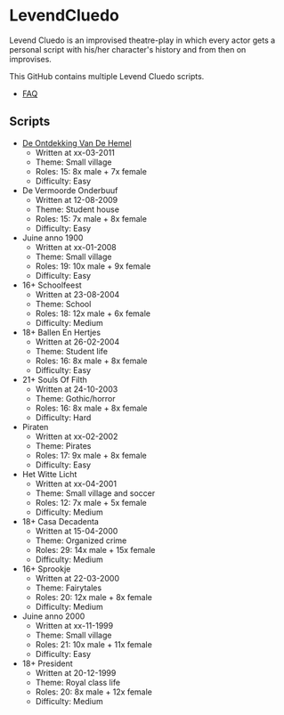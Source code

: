 # LevendCluedo

Levend Cluedo is an improvised theatre-play in which every actor gets a personal script with his/her character's history and from then on improvises.

This GitHub contains multiple Levend Cluedo scripts.

 * [FAQ](Faq.md)

## Scripts

* [De Ontdekking Van De Hemel](DeOntdekkingVanDeHemel.md) 
  * Written at xx-03-2011
  * Theme: Small village
  * Roles: 15: 8x male + 7x female
  * Difficulty: Easy
* De Vermoorde Onderbuuf
  * Written at 12-08-2009
  * Theme: Student house
  * Roles: 15: 7x male + 8x female
  * Difficulty: Easy
* Juine anno 1900
  * Written at xx-01-2008
  * Theme: Small village
  * Roles: 19: 10x male + 9x female
  * Difficulty: Easy
* 16+ Schoolfeest
  * Written at 23-08-2004
  * Theme: School
  * Roles: 18: 12x male + 6x female
  * Difficulty: Medium
* 18+ Ballen En Hertjes
  * Written at 26-02-2004
  * Theme: Student life
  * Roles: 16: 8x male + 8x female
  * Difficulty: Easy
* 21+ Souls Of Filth
  * Written at 24-10-2003
  * Theme: Gothic/horror
  * Roles: 16: 8x male + 8x female
  * Difficulty: Hard
* Piraten
  * Written at xx-02-2002
  * Theme: Pirates
  * Roles: 17: 9x male + 8x female
  * Difficulty: Easy
* Het Witte Licht
  * Written at xx-04-2001
  * Theme: Small village and soccer
  * Roles: 12: 7x male + 5x female
  * Difficulty: Medium
* 18+ Casa Decadenta
  * Written at 15-04-2000
  * Theme: Organized crime
  * Roles: 29: 14x male + 15x female
  * Difficulty: Medium
* 16+ Sprookje
  * Written at 22-03-2000
  * Theme: Fairytales
  * Roles: 20: 12x male + 8x female
  * Difficulty: Medium
* Juine anno 2000
  * Written at xx-11-1999
  * Theme: Small village
  * Roles: 21: 10x male + 11x female
  * Difficulty: Easy
* 18+ President
  * Written at 20-12-1999
  * Theme: Royal class life
  * Roles: 20: 8x male + 12x female
  * Difficulty: Medium

